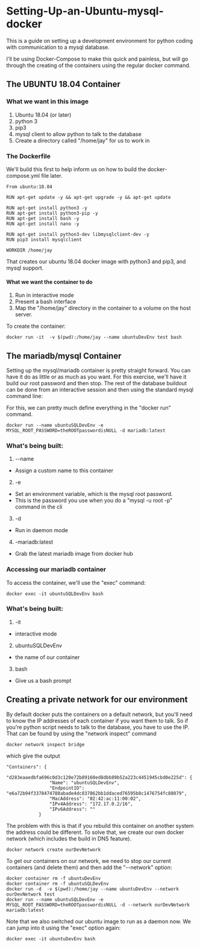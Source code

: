# Setting-Up-an-Ubuntu-mysql-docker

This is a guide on setting up a development environment for python coding with communication to a mysql database.

I'll be using Docker-Compose to make this quick and painless, but will go through the creating of the containers
using the regular docker command.

## The UBUNTU 18.04 Container

### What we want in this image

1. Ubuntu 18.04 (or later)
2. python 3
3. pip3
4. mysql client to allow python to talk to the database
5. Create a directory called "/home/jay" for us to work in


### The Dockerfile

We'll build this first to help inform us on how to build the docker-compose.yml file later.

```
From ubuntu:18.04

RUN apt-get update -y && apt-get upgrade -y && apt-get update

RUN apt-get install python3 -y
RUN apt-get install python3-pip -y
RUN apt-get install bash -y
RUN apt-get install nano -y

RUN apt-get install python3-dev libmysqlclient-dev -y
RUN pip3 install mysqlclient

WORKDIR /home/jay
```
That creates our ubuntu 18.04 docker image with python3 and pip3, and mysql support.

#### What we want the container to do

1. Run in interactive mode
2. Present a bash interface
3. Map the "/home/jay" directory in the container to a volume on the host server.

To create the container:
```
docker run -it  -v $(pwd):/home/jay --name ubuntuDevEnv test bash

```

## The mariadb/mysql Container

Setting up the mysql/mariadb container is pretty straight forward.   You can have it do as little or as
much as you want.  For this exercise, we'll have it build our root password and then stop.  The 
rest of the database buildout can be done from an interactive session and then using the standard
mysql command line:

For this, we can pretty much define everything in the "docker run" command.

```
docker run --name ubuntuSQLDevEnv -e MYSQL_ROOT_PASSWORD=theROOTpasswordisNULL -d mariadb:latest
```

### What's being built:

1. --name
  * Assign a custom name to this container
2. -e
  * Set an environment variable, which is the mysql root password.
   * This is the password you use when you do a "mysql -u root -p" command in the cli
3. -d
  * Run in daemon mode
4. -mariadb:latest
  * Grab the latest mariadb image from docker hub


### Accessing our mariadb container

To access the container, we'll use the "exec" command:

```
docker exec -it ubuntuSQLDevEnv bash
```

### What's being built:

1. -it
  * interactive mode
2. ubuntuSQLDevEnv
  * the name of our container
3. bash
  * Give us a bash prompt

## Creating a private network for our environment

By default docker puts the containers on a default network, but you'll need to know the IP addresses
of each container if you want them to talk.  So if you're python script needs to talk to the database, you
have to use the IP.  That can be found by using the "network inspect" command

```
docker network inspect bridge
```
which give the output
```
"Containers": {
            "d283eaaedbfa696c0d3c120e72b89160ed8dbb89b52a223c4451945cbd0e225d": {
                "Name": "ubuntuSQLDevEnv",
                "EndpointID": "e6a72b94f3378474788abade4dc837862bb1ddaced76595b8c1476754fc88079",
                "MacAddress": "02:42:ac:11:00:02",
                "IPv4Address": "172.17.0.2/16",
                "IPv6Address": ""
            }
```

The problem with this is that if you rebuild this container on another system the address could be different.
To solve that, we create our own docker network (which includes the build in DNS feature).

```
docker network create ourDevNetwork
```

To get our containers on our network, we need to stop our current containers (and delete them) and then add the "--network" option:

```
docker container rm -f ubuntuDevEnv
docker container rm -f ubuntuSQLDevEnv
docker run -d  -v $(pwd):/home/jay --name ubuntuDevEnv --network ourDevNetwork test 
docker run --name ubuntuSQLDevEnv -e MYSQL_ROOT_PASSWORD=theROOTpasswordisNULL -d --network ourDevNetwork mariadb:latest
```
Note that we also switched our ubuntu image to run as a daemon now.  We can jump into it using the "exec" option again:

```
docker exec -it ubuntuDevEnv bash
```
